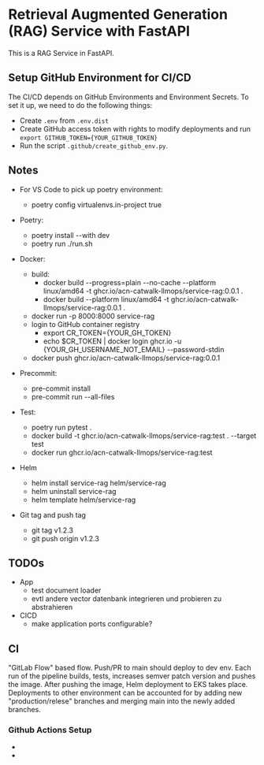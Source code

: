# Retrieval Augmented Generation (RAG) Service with FastAPI

This is a RAG Service in FastAPI.

## Setup GitHub Environment for CI/CD

The CI/CD depends on GitHub Environments and Environment Secrets. To set it up, we need to do the following things:

- Create `.env` from `.env.dist`
- Create GitHub access token with rights to modify deployments and run `export GITHUB_TOKEN={YOUR_GITHUB_TOKEN}`
- Run the script `.github/create_github_env.py`.

## Notes

- For VS Code to pick up poetry environment:
  - poetry config virtualenvs.in-project true
- Poetry:
  - poetry install --with dev
  - poetry run ./run.sh
- Docker:
  - build:
    - docker build --progress=plain --no-cache --platform linux/amd64 -t ghcr.io/acn-catwalk-llmops/service-rag:0.0.1 .
    - docker build --platform linux/amd64 -t ghcr.io/acn-catwalk-llmops/service-rag:0.0.1 .
  - docker run -p 8000:8000 service-rag
  - login to GitHub container registry
    - export CR_TOKEN={YOUR_GH_TOKEN}
    - echo $CR_TOKEN | docker login ghcr.io -u {YOUR_GH_USERNAME_NOT_EMAIL} --password-stdin
  - docker push ghcr.io/acn-catwalk-llmops/service-rag:0.0.1
- Precommit:
  - pre-commit install
  - pre-commit run --all-files
- Test:
  - poetry run pytest .
  - docker build -t ghcr.io/acn-catwalk-llmops/service-rag:test . --target test
  - docker run ghcr.io/acn-catwalk-llmops/service-rag:test

- Helm
  - helm install service-rag helm/service-rag
  - helm uninstall service-rag
  - helm template helm/service-rag
- Git tag and push tag
  - git tag v1.2.3
  - git push origin v1.2.3

## TODOs

- App
  - test document loader
  - evtl andere vector datenbank integrieren und probieren zu abstrahieren
- CICD
  - make application ports configurable?

## CI

"GitLab Flow" based flow. Push/PR to main should deploy to dev env. Each run of the pipeline builds, tests, increases semver patch version and pushes the image. After pushing the image, Helm deployment to EKS takes place. Deployments to other environment can be accounted for by adding new "production/relese" branches and merging main into the newly added branches.

### Github Actions Setup

-
-
